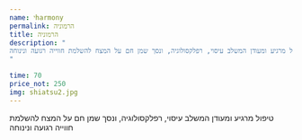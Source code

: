 ```yaml
---
name: יharmony
permalink: הרמוניה
title: הרמוניה
description: "
טיפול מרגיע ומעודן המשלב עיסוי, רפלקסולוגיה, ונסך שמן חם על המצח להשלמת חווייה רגועה ונינוחה
"

time: 70
price_not: 250
img: shiatsu2.jpg
---
```


טיפול מרגיע ומעודן המשלב עיסוי, רפלקסולוגיה, ונסך שמן חם על המצח להשלמת חווייה רגועה ונינוחה

